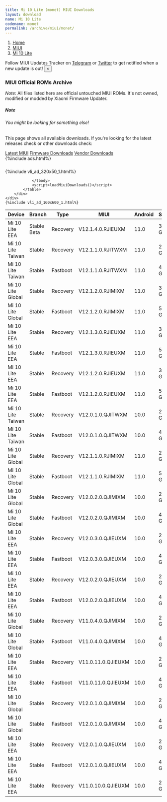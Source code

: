 ```yaml
---
title: Mi 10 Lite (monet) MIUI Downloads
layout: download
name: Mi 10 Lite
codename: monet
permalink: /archive/miui/monet/
---
```

<nav aria-label="breadcrumb">
    <ol class="breadcrumb">
        <li class="breadcrumb-item"><a href="/">Home</a></li>
        <li class="breadcrumb-item"><a href="/miui/">MIUI</a></li>
        <li class="breadcrumb-item active" aria-current="page"><a href="/miui/monet/">Mi 10 Lite</a></li>
    </ol>
</nav>
<div class="alert alert-primary alert-dismissible fade show" role="alert">
    Follow MIUI Updates Tracker on <a href="https://t.me/MIUIUpdatesTracker" class="alert-link">Telegram</a>
     or <a href="https://twitter.com/MiFwUpdater" class="alert-link">Twitter</a> to get notified when a new update is out!
    <button type="button" class="close" data-dismiss="alert" aria-label="Close">
        <span aria-hidden="true">&times;</span>
    </button>
</div>

### MIUI Official ROMs Archive
*Note*: All files listed here are official untouched MIUI ROMs. It's not owned, modified or modded by Xiaomi Firmware Updater.
<div class="card">
  <div class="card-body">
    <h5 class="card-title">Note</h5>
    <h6 class="card-subtitle mb-2 text-muted">You might be looking for something else!</h6>
    <p class="card-text">This page shows all available downloads.
     If you're looking for the latest releases check or other downloads check:</p>
    <a href="/miui/monet/" class="card-link">Latest MIUI</a>
    <a href="/firmware/monet/" class="card-link">Firmware Downloads</a>
    <a href="/vendor/monet/" class="card-link">Vendor Downloads</a>
  </div>
</div>
{%include ads.html%}
<div class="row justify-content-center">
    <div class="col-10">
        <div class="table-responsive-md" style="margin-top: 25px;">
            {%include vli_ad_320x50_1.html%}
            <table id="miui" class="display dt-responsive nowrap compact table table-striped table-hover table-sm">
                <thead class="thead-dark">
                    <tr>
                        <th data-ref="device">Device</th>
                        <th data-ref="branch">Branch</th>
                        <th data-ref="type">Type</th>
                        <th data-ref="miui">MIUI</th>
                        <th data-ref="android">Android</th>
                        <th data-ref="size">Size</th>
                        <th data-ref="size">Date</th>
                        <th data-ref="link">Link</th>
                    </tr>
                </thead>
                <tbody>
                <tr><td>Mi 10 Lite EEA</td><td>Stable Beta</td><td>Recovery</td><td>V12.1.4.0.RJIEUXM</td><td>11.0</td><td>3.0 GB</td><td>2021-02-20</td><td><a href="/miui/monet/stable beta/V12.1.4.0.RJIEUXM/">Download</a></td></tr>
<tr><td>Mi 10 Lite Taiwan</td><td>Stable</td><td>Recovery</td><td>V12.1.1.0.RJITWXM</td><td>11.0</td><td>2.9 GB</td><td>2021-01-27</td><td><a href="/miui/monet/stable/V12.1.1.0.RJITWXM/">Download</a></td></tr>
<tr><td>Mi 10 Lite Taiwan</td><td>Stable</td><td>Fastboot</td><td>V12.1.1.0.RJITWXM</td><td>11.0</td><td>4.9 GB</td><td>2021-01-20</td><td><a href="/miui/monet/stable/V12.1.1.0.RJITWXM/">Download</a></td></tr>
<tr><td>Mi 10 Lite Global</td><td>Stable</td><td>Recovery</td><td>V12.1.2.0.RJIMIXM</td><td>11.0</td><td>3.0 GB</td><td>2021-01-26</td><td><a href="/miui/monet/stable/V12.1.2.0.RJIMIXM/">Download</a></td></tr>
<tr><td>Mi 10 Lite Global</td><td>Stable</td><td>Fastboot</td><td>V12.1.2.0.RJIMIXM</td><td>11.0</td><td>5.5 GB</td><td>2021-01-17</td><td><a href="/miui/monet/stable/V12.1.2.0.RJIMIXM/">Download</a></td></tr>
<tr><td>Mi 10 Lite EEA</td><td>Stable</td><td>Recovery</td><td>V12.1.3.0.RJIEUXM</td><td>11.0</td><td>3.0 GB</td><td>2021-01-07</td><td><a href="/miui/monet/stable/V12.1.3.0.RJIEUXM/">Download</a></td></tr>
<tr><td>Mi 10 Lite EEA</td><td>Stable</td><td>Fastboot</td><td>V12.1.3.0.RJIEUXM</td><td>11.0</td><td>5.6 GB</td><td>2020-12-31</td><td><a href="/miui/monet/stable/V12.1.3.0.RJIEUXM/">Download</a></td></tr>
<tr><td>Mi 10 Lite EEA</td><td>Stable</td><td>Recovery</td><td>V12.1.2.0.RJIEUXM</td><td>11.0</td><td>3.0 GB</td><td>2020-12-25</td><td><a href="/miui/monet/stable/V12.1.2.0.RJIEUXM/">Download</a></td></tr>
<tr><td>Mi 10 Lite EEA</td><td>Stable</td><td>Fastboot</td><td>V12.1.2.0.RJIEUXM</td><td>11.0</td><td>5.6 GB</td><td>2020-12-11</td><td><a href="/miui/monet/stable/V12.1.2.0.RJIEUXM/">Download</a></td></tr>
<tr><td>Mi 10 Lite Taiwan</td><td>Stable</td><td>Recovery</td><td>V12.0.1.0.QJITWXM</td><td>10.0</td><td>2.8 GB</td><td>2020-12-09</td><td><a href="/miui/monet/stable/V12.0.1.0.QJITWXM/">Download</a></td></tr>
<tr><td>Mi 10 Lite Taiwan</td><td>Stable</td><td>Fastboot</td><td>V12.0.1.0.QJITWXM</td><td>10.0</td><td>4.1 GB</td><td>2020-10-21</td><td><a href="/miui/monet/stable/V12.0.1.0.QJITWXM/">Download</a></td></tr>
<tr><td>Mi 10 Lite Global</td><td>Stable</td><td>Recovery</td><td>V12.1.1.0.RJIMIXM</td><td>11.0</td><td>2.9 GB</td><td>2020-12-04</td><td><a href="/miui/monet/stable/V12.1.1.0.RJIMIXM/">Download</a></td></tr>
<tr><td>Mi 10 Lite Global</td><td>Stable</td><td>Fastboot</td><td>V12.1.1.0.RJIMIXM</td><td>11.0</td><td>5.3 GB</td><td>2020-11-26</td><td><a href="/miui/monet/stable/V12.1.1.0.RJIMIXM/">Download</a></td></tr>
<tr><td>Mi 10 Lite Global</td><td>Stable</td><td>Recovery</td><td>V12.0.2.0.QJIMIXM</td><td>10.0</td><td>2.8 GB</td><td>2020-10-27</td><td><a href="/miui/monet/stable/V12.0.2.0.QJIMIXM/">Download</a></td></tr>
<tr><td>Mi 10 Lite Global</td><td>Stable</td><td>Fastboot</td><td>V12.0.2.0.QJIMIXM</td><td>10.0</td><td>4.4 GB</td><td>2020-10-17</td><td><a href="/miui/monet/stable/V12.0.2.0.QJIMIXM/">Download</a></td></tr>
<tr><td>Mi 10 Lite EEA</td><td>Stable</td><td>Recovery</td><td>V12.0.3.0.QJIEUXM</td><td>10.0</td><td>2.8 GB</td><td>2020-10-27</td><td><a href="/miui/monet/stable/V12.0.3.0.QJIEUXM/">Download</a></td></tr>
<tr><td>Mi 10 Lite EEA</td><td>Stable</td><td>Fastboot</td><td>V12.0.3.0.QJIEUXM</td><td>10.0</td><td>4.4 GB</td><td>2020-10-17</td><td><a href="/miui/monet/stable/V12.0.3.0.QJIEUXM/">Download</a></td></tr>
<tr><td>Mi 10 Lite EEA</td><td>Stable</td><td>Recovery</td><td>V12.0.2.0.QJIEUXM</td><td>10.0</td><td>2.8 GB</td><td>2020-08-31</td><td><a href="/miui/monet/stable/V12.0.2.0.QJIEUXM/">Download</a></td></tr>
<tr><td>Mi 10 Lite EEA</td><td>Stable</td><td>Fastboot</td><td>V12.0.2.0.QJIEUXM</td><td>10.0</td><td>4.4 GB</td><td>2020-08-18</td><td><a href="/miui/monet/stable/V12.0.2.0.QJIEUXM/">Download</a></td></tr>
<tr><td>Mi 10 Lite Global</td><td>Stable</td><td>Recovery</td><td>V11.0.4.0.QJIMIXM</td><td>10.0</td><td>2.7 GB</td><td>2020-06-29</td><td><a href="/miui/monet/stable/V11.0.4.0.QJIMIXM/">Download</a></td></tr>
<tr><td>Mi 10 Lite Global</td><td>Stable</td><td>Fastboot</td><td>V11.0.4.0.QJIMIXM</td><td>10.0</td><td>4.2 GB</td><td>2020-06-19</td><td><a href="/miui/monet/stable/V11.0.4.0.QJIMIXM/">Download</a></td></tr>
<tr><td>Mi 10 Lite EEA</td><td>Stable</td><td>Recovery</td><td>V11.0.11.0.QJIEUXM</td><td>10.0</td><td>2.7 GB</td><td>2020-06-24</td><td><a href="/miui/monet/stable/V11.0.11.0.QJIEUXM/">Download</a></td></tr>
<tr><td>Mi 10 Lite EEA</td><td>Stable</td><td>Fastboot</td><td>V11.0.11.0.QJIEUXM</td><td>10.0</td><td>4.3 GB</td><td>2020-06-12</td><td><a href="/miui/monet/stable/V11.0.11.0.QJIEUXM/">Download</a></td></tr>
<tr><td>Mi 10 Lite Global</td><td>Stable</td><td>Recovery</td><td>V12.0.1.0.QJIMIXM</td><td>10.0</td><td>2.8 GB</td><td>2020-09-02</td><td><a href="/miui/monet/stable/V12.0.1.0.QJIMIXM/">Download</a></td></tr>
<tr><td>Mi 10 Lite Global</td><td>Stable</td><td>Fastboot</td><td>V12.0.1.0.QJIMIXM</td><td>10.0</td><td>4.3 GB</td><td>2020-08-19</td><td><a href="/miui/monet/stable/V12.0.1.0.QJIMIXM/">Download</a></td></tr>
<tr><td>Mi 10 Lite EEA</td><td>Stable</td><td>Recovery</td><td>V12.0.1.0.QJIEUXM</td><td>10.0</td><td>2.8 GB</td><td>2020-07-20</td><td><a href="/miui/monet/stable/V12.0.1.0.QJIEUXM/">Download</a></td></tr>
<tr><td>Mi 10 Lite EEA</td><td>Stable</td><td>Fastboot</td><td>V12.0.1.0.QJIEUXM</td><td>10.0</td><td>4.4 GB</td><td>2020-07-09</td><td><a href="/miui/monet/stable/V12.0.1.0.QJIEUXM/">Download</a></td></tr>
<tr><td>Mi 10 Lite EEA</td><td>Stable</td><td>Recovery</td><td>V11.0.10.0.QJIEUXM</td><td>10.0</td><td>2.7 GB</td><td>2020-06-18</td><td><a href="/miui/monet/stable/V11.0.10.0.QJIEUXM/">Download</a></td></tr>

                </tbody>
                <script>loadMiuiDownloads()</script>
            </table>
        </div>
    </div>
    {%include vli_ad_160x600_1.html%}
</div>
